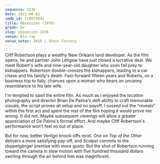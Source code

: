 ```yaml
---
sequence: 1138
date: 2021-08-02
imdb_id: tt0074991
title: Obsession (1976)
grade: D+
slug: obsession-1976
venue: Blu-ray
venue_notes: 2019 | Shout Factory
---
```


Cliff Robertson plays a wealthy New Orleans land developer. As the film opens, he and partner John Lithgow have just closed a lucrative deal. We meet Robert's wife and nine-year-old daughter who soon fall prey to kidnappers. Robertson double-crosses the kidnappers, leading to a car chase and his family's death. Fast-forward fifteen years and Roberts, on a business trip to Italy, chances upon a woman who bears an uncanny resemblance to his late wife.

<!-- end -->

I'm tempted to spoil the entire film. As much as I enjoyed the location photography and director Brian De Palma's deft ability to craft memorable visuals, the script proves all setup and no payoff. I sussed out the “reveals” within the first act and spent the rest of the film hoping it would prove me wrong. It did not. Maybe subsequent viewings will allow a greater appreciation of De Palma's formal effort. And maybe Cliff Robertson's performance won't feel so out of place.

But for now, better <span data-imdb-id="tt0052357">_Vertigo_</span> knock-offs exist. <span data-imdb-id="tt0065148">_One on Top of the Other_</span> delivers a more satisfying pay-off, and <span data-imdb-id="tt0074510">_Scalpel_</span> commits to the doppelgänger premise with more gusto. But the shot of Robertson running toward the camera in slow motion with five hundred thousand dollars swirling through the air behind him was magnificent.
